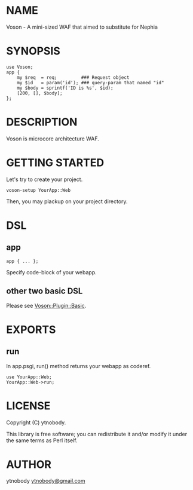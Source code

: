 # NAME

Voson - A mini-sized WAF that aimed to substitute for Nephia

# SYNOPSIS

    use Voson;
    app {
        my $req  = req;         ### Request object
        my $id   = param('id'); ### query-param that named "id" 
        my $body = sprintf('ID is %s', $id);
        [200, [], $body];
    };

# DESCRIPTION

Voson is microcore architecture WAF. 

# GETTING STARTED

Let's try to create your project.

    voson-setup YourApp::Web

Then, you may plackup on your project directory.

# DSL

## app

    app { ... };

Specify code-block of your webapp.

## other two basic DSL

Please see [Voson::Plugin::Basic](http://search.cpan.org/perldoc?Voson::Plugin::Basic).

# EXPORTS

## run

In app.psgi, run() method returns your webapp as coderef.

    use YourApp::Web;
    YourApp::Web->run;

# LICENSE

Copyright (C) ytnobody.

This library is free software; you can redistribute it and/or modify
it under the same terms as Perl itself.

# AUTHOR

ytnobody <ytnobody@gmail.com>
